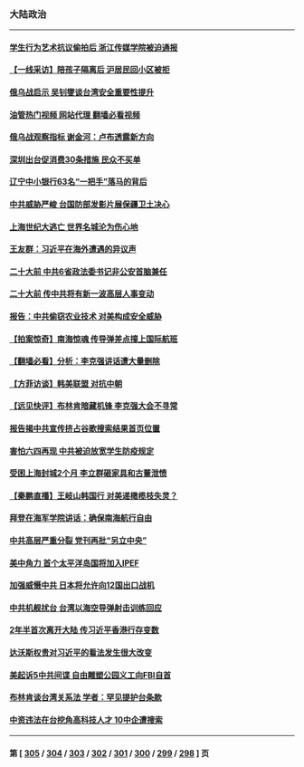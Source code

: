 ### 大陆政治
---
#### [学生行为艺术抗议偷拍后 浙江传媒学院被迫通报](../../pages/ncid277/n13747378.md?05282045) 
#### [【一线采访】陪孩子隔离后 沪居民回小区被拒](../../pages/ncid277/n13747354.md?05282045) 
#### [俄乌战启示 吴钊燮谈台湾安全重要性提升](../../pages/ncid277/n13747178.md?05282045) 
#### [油管热门视频 网站代理 翻墙必看视频](http://209.222.30.114:81/youtube.html?05282045)
#### [俄乌战观察指标 谢金河：卢布透露新方向](../../pages/ncid277/n13747325.md?05282045) 
#### [深圳出台促消费30条措施 民众不买单](../../pages/ncid277/n13747351.md?05282045) 
#### [辽宁中小银行63名“一把手”落马的背后](../../pages/ncid277/n13747346.md?05282045) 
#### [中共威胁严峻 台国防部发影片展保疆卫土决心](../../pages/ncid277/n13747179.md?05282045) 
#### [上海世纪大逃亡 世界名城沦为伤心地](../../pages/ncid277/n13747294.md?05282045) 
#### [王友群：习近平在海外遭遇的异议声](../../pages/ncid277/n13747154.md?05282045) 
#### [二十大前 中共6省政法委书记非公安首脑兼任](../../pages/ncid277/n13747269.md?05282045) 
#### [二十大前 传中共将有新一波高层人事变动](../../pages/ncid277/n13747173.md?05282045) 
#### [报告：中共偷窃农业技术 对美构成安全威胁](../../pages/ncid277/n13747006.md?05282045) 
#### [【拍案惊奇】南海惊魂 传导弹差点撞上国际航班](../../pages/ncid277/n13746784.md?05282045) 
#### [【翻墙必看】分析：李克强讲话遭大量删除](../../pages/ncid277/n13747138.md?05282045) 
#### [【方菲访谈】韩美联盟 对抗中朝](../../pages/ncid277/n13747013.md?05282045) 
#### [【远见快评】布林肯暗藏机锋 李克强大会不寻常](../../pages/ncid277/n13747038.md?05282045) 
#### [报告揭中共宣传挤占谷歌搜索结果首页位置](../../pages/ncid277/n13746870.md?05282045) 
#### [害怕六四再现 中共被迫放宽学生防疫规定](../../pages/ncid277/n13747009.md?05282045) 
#### [受困上海封城2个月 李立群砸家具和古董泄愤](../../pages/ncid277/n13747007.md?05282045) 
#### [【秦鹏直播】王岐山韩国行 对美递橄榄枝失灵？](../../pages/ncid277/n13746999.md?05282045) 
#### [拜登在海军学院讲话：确保南海航行自由](../../pages/ncid277/n13746988.md?05282045) 
#### [中共高层严重分裂 党刊再批“另立中央”](../../pages/ncid277/n13747012.md?05282045) 
#### [美中角力 首个太平洋岛国将加入IPEF](../../pages/ncid277/n13746926.md?05282045) 
#### [加强威慑中共 日本将允许向12国出口战机](../../pages/ncid277/n13746894.md?05282045) 
#### [中共机舰扰台 台湾以海空导弹射击训练回应](../../pages/ncid277/n13746880.md?05282045) 
#### [2年半首次离开大陆 传习近平香港行存变数](../../pages/ncid277/n13746876.md?05282045) 
#### [达沃斯权贵对习近平的看法发生很大改变](../../pages/ncid277/n13746167.md?05282045) 
#### [美起诉5中共间谍 自由雕塑公园义工向FBI自首](../../pages/ncid277/n13746821.md?05282045) 
#### [布林肯谈台湾关系法 学者：罕见提护台条款](../../pages/ncid277/n13746612.md?05282045) 
#### [中资违法在台挖角高科技人才 10中企遭搜索](../../pages/ncid277/n13746570.md?05282045) 

---
#### 第 [ [305](./305.md?05282045) / [304](./304.md?05282045) / [303](./303.md?05282045) / [302](./302.md?05282045) / [301](./301.md?05282045) / [300](./300.md?05282045) / [299](./299.md?05282045) / [298](./298.md?05282045) ] 页
